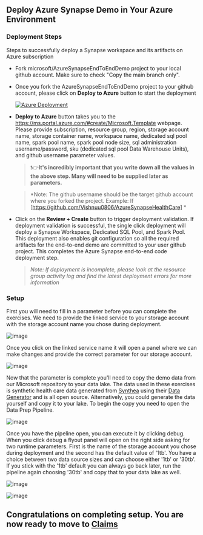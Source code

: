 ## Deploy Azure Synapse Demo in Your Azure Environment


### Deployment Steps
Steps to successfully deploy a Synapse workspace and its artifacts on Azure subscription

* Fork microsoft/AzureSynapseEndToEndDemo project to your local github account. Make sure to check "Copy the main branch only".

* Once you fork the AzureSynapseEndToEndDemo project to your github account, please click on **Deploy to Azure** button to start the deployment

    [![Azure Deployment](/Images/deploytoazure.svg?sanitize=true)](https://portal.azure.com/#create/Microsoft.Template/uri/https%3A%2F%2Fraw.githubusercontent.com%2Fmicrosoft%2FAzureSynapseEndToEndDemo%2Fmain%2FARMTemplate%2Fazuredeploy.json)

* **Deploy to Azure** button takes you to the https://ms.portal.azure.com/#create/Microsoft.Template webpage. Please provide subscription, resource group, region, storage account name, storage container name, workspace name, dedicated sql pool name, spark pool name, spark pool node size, sql administration username/password, sku (dedicated sql pool Data Warehouse Units), and github username parameter values.

    >:exclamation::point_right:**It's incredibly important that you write down all the values in the above step. Many will need to be supplied later as parameters.**

    >*Note: The github username should be the target github account where you forked the project. Example: If [https://github.com/Vishnuu0806/AzureSynapseHealthCare] *

* Click on the **Review + Create** button to trigger deployment validation. If deployment validation is successful, the single click deployment will deploy a Synapse Workspace, Dedicated SQL Pool, and Spark Pool. This deployment also enables git configuration so all the required artifacts for the end-to-end demo are committed to your user github project. This completes the Azure Synapse end-to-end code deployment step.

    >*Note: If deployment is incomplete, please look at the resource group activity log and find the latest deployment errors for more information*

### Setup

First you will need to fill in a parameter before you can complete the exercises.  We need to provide the linked service to your storage account with the storage account name you chose during deployment.

![image](https://user-images.githubusercontent.com/59613090/192065803-c1c7ccd8-0ab5-487f-aeca-0bb957d9e24e.png)


Once you click on the linked service name it will open a panel where we can make changes and provide the correct parameter for our storage account.

![image](https://user-images.githubusercontent.com/59613090/192065892-d103a4b9-dffb-4198-8036-28ab4045382a.png)


Now that the parameter is complete you'll need to copy the demo data from our Microsoft repository to your data lake.  The data used in these exercises is synthetic health care data generated from [Synthea](https://synthea.mitre.org/) using their [Data Generator](https://github.com/synthetichealth/synthea/wiki/Basic-Setup-and-Running) and is all open source.  Alternatively, you could generate the data yourself and copy it to your lake.  To begin the copy you need to open the Data Prep Pipeline.

![image](https://user-images.githubusercontent.com/59613090/192581982-60376d3f-201c-4416-bd9e-57f41c81f285.png)


Once you have the pipeline open, you can execute it by clicking debug.  When you click debug a flyout panel will open on the right side asking for two runtime parameters.  First is the name of the storage account you chose during deployment and the second has the default value of '1tb'.  You have a choice between two data source sizes and can choose either '1tb' or '30tb'. If you stick with the '1tb' default you can always go back later, run the pipeline again choosing '30tb' and copy that to your data lake as well.

![image](https://user-images.githubusercontent.com/59613090/193362543-5b3cc7a2-59a4-44cb-a40c-99d5e90d75b9.png)

![image](https://user-images.githubusercontent.com/59613090/193361209-7b9ba056-d7b4-4415-baeb-6b7f012b1d47.png)


## Congratulations on completing setup. You are now ready to move to [Claims](/Exercise01-Claims/README.md)
